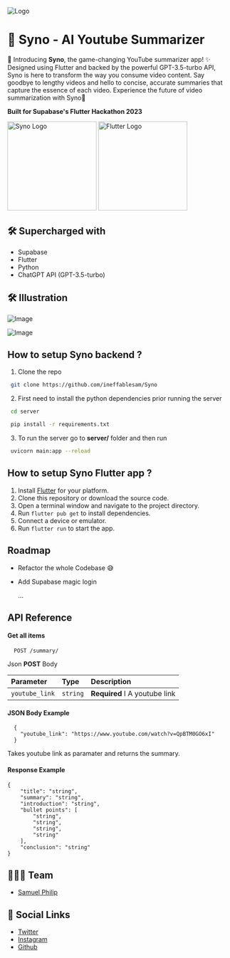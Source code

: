 
![Logo](https://i.ibb.co/qBV9ZbV/banner-min.png)



# 👾 Syno - AI Youtube Summarizer

🚀 Introducing **Syno**, the game-changing YouTube summarizer app! ✨ Designed using Flutter and backed by the powerful GPT-3.5-turbo API, Syno is here to transform the way you consume video content. Say goodbye to lengthy videos and hello to concise, accurate summaries that capture the essence of each video. Experience the future of video summarization with Syno🎉


**Built for Supabase's Flutter Hackathon 2023**

<div align="left">
    <img src="https://i.ibb.co/QrHCr6T/supabase.png" alt="Syno Logo" width="200"  />
    <img src="https://i.ibb.co/Y01y0fc/flutter-logo.png" alt="Flutter Logo" width="200"/>
</div>

## 🛠️ Supercharged with 

- Supabase
- Flutter 
- Python
- ChatGPT API (GPT-3.5-turbo)

## 🛠️ Illustration

![Image](https://i.ibb.co/Bjcw0Lj/iphone-14-4-646683cdcc9e58a2416b6134.png)

![Image](https://i.ibb.co/Ph6bpZx/frame.png)


## How to setup **Syno** backend ?

1. Clone the repo

```bash
 git clone https://github.com/ineffablesam/Syno
```

2. First need to install the python dependencies prior running the server  

```bash
 cd server
```

```bash
 pip install -r requirements.txt
```

3. To run the server go to **server/** folder and then run

```bash
 uvicorn main:app --reload
```

## How to setup **Syno** Flutter app ?

1. Install [Flutter](https://flutter.dev/docs/get-started/install) for your platform.
2. Clone this repository or download the source code.
3. Open a terminal window and navigate to the project directory.
4. Run `flutter pub get` to install dependencies.
5. Connect a device or emulator.
6. Run `flutter run` to start the app.

## Roadmap

- Refactor the whole Codebase 😅

- Add Supabase magic login

   ...




## API Reference

#### Get all items

```http
  POST /summary/
```
Json **POST** Body

| Parameter | Type     | Description                |
| :-------- | :------- | :------------------------- |
| `youtube_link` | `string` | **Required** I  A youtube link |

#### JSON Body Example

```http
  {
    "youtube_link": "https://www.youtube.com/watch?v=QpBTM0GO6xI"
  }
```


Takes youtube link as paramater and returns the summary.

#### Response Example

```http
{
    "title": "string",
    "summary": "string",
    "introduction": "string",
    "bullet points": [
        "string",
        "string",
        "string",
        "string"
    ],
    "conclusion": "string"
}

```
## 🧑🏻‍💻 Team
 - [Samuel Philip](https://github.com/ineffablesam)



## 🔗 Social Links 
 - [Twitter](https://twitter.com/samuelP09301972)
 - [Instagram](https://www.instagram.com/ig_samuelsam/)
 - [Github](https://github.com/ineffablesam/)


